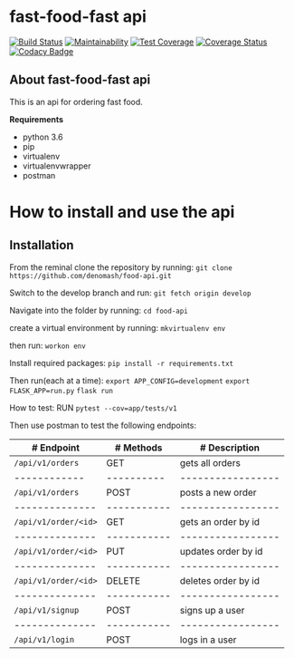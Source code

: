 # fast-food-fast api

[![Build Status](https://travis-ci.org/denomash/food-api.svg?branch=ft-place-new-order-route-%23160364056)](https://travis-ci.org/denomash/food-api) [![Maintainability](https://api.codeclimate.com/v1/badges/a99a88d28ad37a79dbf6/maintainability)](https://codeclimate.com/github/codeclimate/codeclimate/maintainability) [![Test Coverage](https://api.codeclimate.com/v1/badges/a99a88d28ad37a79dbf6/test_coverage)](https://codeclimate.com/github/codeclimate/codeclimate/test_coverage) [![Coverage Status](https://coveralls.io/repos/github/denomash/food-api/badge.svg?branch=ft-login-endpoint-%23160611196)](https://coveralls.io/github/denomash/food-api?branch=ft-login-endpoint-%23160611196) [![Codacy Badge](https://api.codacy.com/project/badge/Grade/e0132b28a0ae4584af6057af6a8abd08)](https://www.codacy.com/app/denomash/food-api?utm_source=github.com&amp;utm_medium=referral&amp;utm_content=denomash/food-api&amp;utm_campaign=Badge_Grade)


## About fast-food-fast api
This is an api for ordering fast food.

**Requirements**
* python 3.6
* pip
* virtualenv
* virtualenvwrapper
* postman

 
# How to install and use the api

## Installation
From the reminal clone the repository by running:
`git clone https://github.com/denomash/food-api.git`

Switch to the develop branch and run:
`git fetch origin develop`

Navigate into the folder by running:
`cd food-api`

create a virtual environment by running:
`mkvirtualenv env`

then run:
`workon env`

Install required packages:
`pip install -r requirements.txt`

Then run(each at a time):
`export APP_CONFIG=development`
`export FLASK_APP=run.py`
`flask run`

How to test:
RUN `pytest --cov=app/tests/v1`

Then use postman to test the following endpoints:

|   # Endpoint       |  # Methods | # Description       |
| -------------      |----------- | ------------------  | 
|`/api/v1/orders`    |   GET      |  gets all orders    |
| ------------       | ---------- | -----------------   |
|`/api/v1/orders`    |   POST     | posts a new order   |
|--------------      |----------- | -----------------   |
|`/api/v1/order/<id>`|   GET      |gets an order by id  |
|--------------      |----------- | -----------------   |
|`/api/v1/order/<id>`|   PUT      |updates order by id  |
|--------------      |----------- | -----------------   |
|`/api/v1/order/<id>`|   DELETE   |deletes order by id  |
|--------------      |----------- | -----------------   |
|`/api/v1/signup`    |   POST     |signs up a user      |
|--------------      |----------- | -----------------   |
|`/api/v1/login`     |   POST     |logs in a user       |